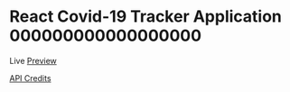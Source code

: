# React Covid-19 Tracker Application 000000000000000000

Live [Preview](https://covid19-tracker-mr62.web.app/)

[API Credits](https://covid19.mathdro.id/api/)
